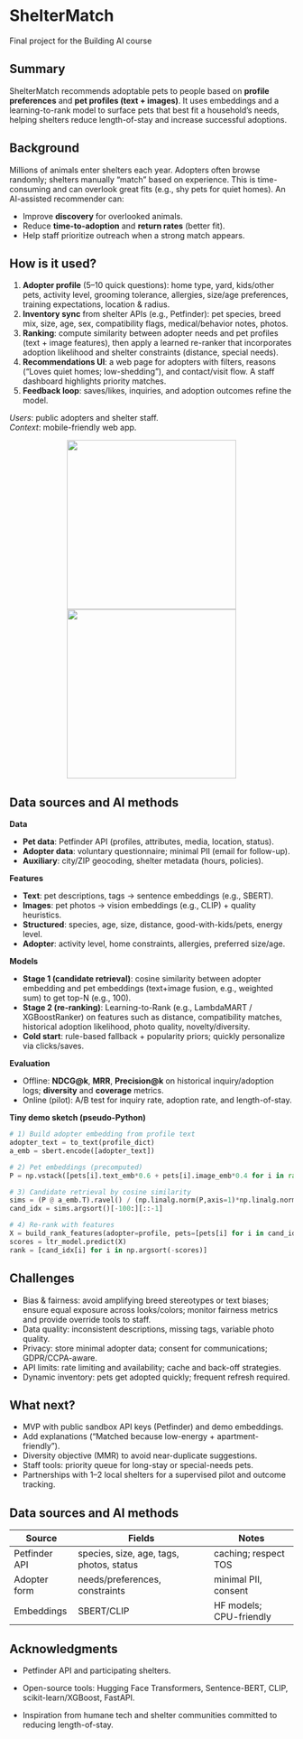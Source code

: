 # ShelterMatch

Final project for the Building AI course

## Summary

ShelterMatch recommends adoptable pets to people based on **profile preferences** and **pet profiles (text + images)**. It uses embeddings and a learning-to-rank model to surface pets that best fit a household’s needs, helping shelters reduce length-of-stay and increase successful adoptions.


## Background

Millions of animals enter shelters each year. Adopters often browse randomly; shelters manually “match” based on experience. This is time-consuming and can overlook great fits (e.g., shy pets for quiet homes). An AI-assisted recommender can:
- Improve **discovery** for overlooked animals.
- Reduce **time-to-adoption** and **return rates** (better fit).
- Help staff prioritize outreach when a strong match appears.

## How is it used?

1. **Adopter profile** (5–10 quick questions): home type, yard, kids/other pets, activity level, grooming tolerance, allergies, size/age preferences, training expectations, location & radius.
2. **Inventory sync** from shelter APIs (e.g., Petfinder): pet species, breed mix, size, age, sex, compatibility flags, medical/behavior notes, photos.
3. **Ranking**: compute similarity between adopter needs and pet profiles (text + image features), then apply a learned re-ranker that incorporates adoption likelihood and shelter constraints (distance, special needs).
4. **Recommendations UI**: a web page for adopters with filters, reasons (“Loves quiet homes; low-shedding”), and contact/visit flow. A staff dashboard highlights priority matches.
5. **Feedback loop**: saves/likes, inquiries, and adoption outcomes refine the model.

_Users_: public adopters and shelter staff.  
_Context_: mobile-friendly web app.  

<p align="center">
  <img src="https://upload.wikimedia.org/wikipedia/commons/5/5e/Sleeping_cat_on_her_back.jpg" width="300">
  <img src="https://upload.wikimedia.org/wikipedia/commons/9/99/Brooks_Chase_Ranger_of_Jolly_Dogs_Jack_Russell.jpg" width="300">
</p>

## Data sources and AI methods
**Data**
- **Pet data**: Petfinder API (profiles, attributes, media, location, status).
- **Adopter data**: voluntary questionnaire; minimal PII (email for follow-up).
- **Auxiliary**: city/ZIP geocoding, shelter metadata (hours, policies).

**Features**
- **Text**: pet descriptions, tags → sentence embeddings (e.g., SBERT).
- **Images**: pet photos → vision embeddings (e.g., CLIP) + quality heuristics.
- **Structured**: species, age, size, distance, good-with-kids/pets, energy level.
- **Adopter**: activity level, home constraints, allergies, preferred size/age.

**Models**
- **Stage 1 (candidate retrieval)**: cosine similarity between adopter embedding and pet embeddings (text+image fusion, e.g., weighted sum) to get top-N (e.g., 100).
- **Stage 2 (re-ranking)**: Learning-to-Rank (e.g., LambdaMART / XGBoostRanker) on features such as distance, compatibility matches, historical adoption likelihood, photo quality, novelty/diversity.
- **Cold start**: rule-based fallback + popularity priors; quickly personalize via clicks/saves.

**Evaluation**
- Offline: **NDCG@k**, **MRR**, **Precision@k** on historical inquiry/adoption logs; **diversity** and **coverage** metrics.
- Online (pilot): A/B test for inquiry rate, adoption rate, and length-of-stay.

**Tiny demo sketch (pseudo-Python)**
```python
# 1) Build adopter embedding from profile text
adopter_text = to_text(profile_dict)
a_emb = sbert.encode([adopter_text])

# 2) Pet embeddings (precomputed)
P = np.vstack([pets[i].text_emb*0.6 + pets[i].image_emb*0.4 for i in range(len(pets))])

# 3) Candidate retrieval by cosine similarity
sims = (P @ a_emb.T).ravel() / (np.linalg.norm(P,axis=1)*np.linalg.norm(a_emb))
cand_idx = sims.argsort()[-100:][::-1]

# 4) Re-rank with features
X = build_rank_features(adopter=profile, pets=[pets[i] for i in cand_idx])
scores = ltr_model.predict(X)
rank = [cand_idx[i] for i in np.argsort(-scores)]
```

## Challenges

- Bias & fairness: avoid amplifying breed stereotypes or text biases; ensure equal exposure across looks/colors; monitor fairness metrics and provide override tools to staff.
- Data quality: inconsistent descriptions, missing tags, variable photo quality.
- Privacy: store minimal adopter data; consent for communications; GDPR/CCPA-aware.
- API limits: rate limiting and availability; cache and back-off strategies.
- Dynamic inventory: pets get adopted quickly; frequent refresh required.

## What next?

- MVP with public sandbox API keys (Petfinder) and demo embeddings.
- Add explanations (“Matched because low-energy + apartment-friendly”).
- Diversity objective (MMR) to avoid near-duplicate suggestions.
- Staff tools: priority queue for long-stay or special-needs pets.
- Partnerships with 1–2 local shelters for a supervised pilot and outcome tracking.


## Data sources and AI methods

| Source        | Fields                                   | Notes                 |
|---------------|-------------------------------------------|-----------------------|
| Petfinder API | species, size, age, tags, photos, status | caching; respect TOS  |
| Adopter form  | needs/preferences, constraints            | minimal PII, consent  |
| Embeddings    | SBERT/CLIP                                | HF models; CPU-friendly |


## Acknowledgments

*   Petfinder API and participating shelters.
    
*   Open-source tools: Hugging Face Transformers, Sentence-BERT, CLIP, scikit-learn/XGBoost, FastAPI.
    
*   Inspiration from humane tech and shelter communities committed to reducing length-of-stay.

